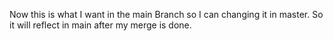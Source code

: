 

Now this is what I want in the main Branch so I can changing it in master.
So it will reflect in main after my merge is done.

